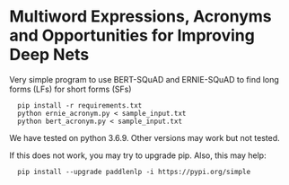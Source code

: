# Multiword Expressions, Acronyms and Opportunities for Improving Deep Nets


Very simple program to use BERT-SQuAD and ERNIE-SQuAD to find long forms (LFs) for short forms (SFs)
```shell 
  pip install -r requirements.txt
  python ernie_acronym.py < sample_input.txt
  python bert_acronym.py < sample_input.txt
```

We have tested on python 3.6.9.  Other versions may work but not tested.

If this does not work, you may try to upgrade pip.  Also, this may help:
```shell
  pip install --upgrade paddlenlp -i https://pypi.org/simple
  ```
